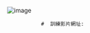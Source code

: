![image](https://user-images.githubusercontent.com/114141277/211717939-f7fe00a4-c21d-4d6a-ba66-1ed63cb47158.png)
                
               #  訓練影片網址:
              
